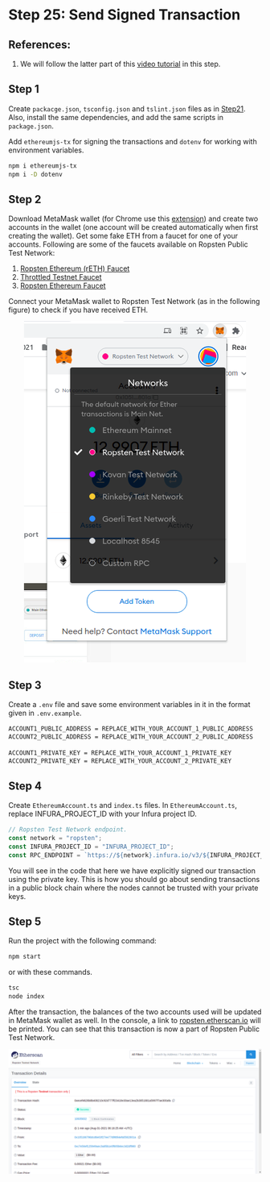 # Step 25: Send Signed Transaction

## References:

1.  We will follow the latter part of this [video tutorial](https://www.youtube.com/watch?v=uFdjZ-B3GCM&list=PLS5SEs8ZftgXlCGXNfzKdq7nGBcIaVOdN&index=3) in this step.

## Step 1

Create `packacge.json`, `tsconfig.json` and `tslint.json` files as in [Step21](../step21_web3_node_getbalance). Also, install the same dependencies, and add the same scripts in `package.json`.

Add `ethereumjs-tx` for signing the transactions and `dotenv` for working with environment variables.

```bash
npm i ethereumjs-tx
npm i -D dotenv
```

## Step 2

Download MetaMask wallet (for Chrome use this [extension](https://chrome.google.com/webstore/detail/metamask/nkbihfbeogaeaoehlefnkodbefgpgknn)) and create two accounts in the wallet (one account will be created automatically when first creating the wallet). Get some fake ETH from a faucet for one of your accounts. Following are some of the faucets available on Ropsten Public Test Network:

1.  [Ropsten Ethereum (rETH) Faucet](https://faucet.dimensions.network/)
2.  [Throttled Testnet Faucet](https://ipfs.io/ipfs/QmVAwVKys271P5EQyEfVSxm7BJDKWt42A2gHvNmxLjZMps/)
3.  [Ropsten Ethereum Faucet](https://faucet.ropsten.be/)

Connect your MetaMask wallet to Ropsten Test Network (as in the following figure) to check if you have received ETH.

<p align="center">
  <img src="./images/changing_network_in_metamask.png" alt="Connecting to Ropsten Network in MetaMask" />
</p>

## Step 3

Create a `.env` file and save some environment variables in it in the format given in `.env.example`.

```
ACCOUNT1_PUBLIC_ADDRESS = REPLACE_WITH_YOUR_ACCOUNT_1_PUBLIC_ADDRESS
ACCOUNT2_PUBLIC_ADDRESS = REPLACE_WITH_YOUR_ACCOUNT_2_PUBLIC_ADDRESS

ACCOUNT1_PRIVATE_KEY = REPLACE_WITH_YOUR_ACCOUNT_1_PRIVATE_KEY
ACCOUNT2_PRIVATE_KEY = REPLACE_WITH_YOUR_ACCOUNT_2_PRIVATE_KEY
```

## Step 4

Create `EthereumAccount.ts` and `index.ts` files. In `EthereumAccount.ts`, replace INFURA_PROJECT_ID with your Infura project ID.

```ts
// Ropsten Test Network endpoint.
const network = "ropsten";
const INFURA_PROJECT_ID = "INFURA_PROJECT_ID";
const RPC_ENDPOINT = `https://${network}.infura.io/v3/${INFURA_PROJECT_ID}`;
```

You will see in the code that here we have explicitly signed our transaction using the private key. This is how you should go about sending transactions in a public block chain where the nodes cannot be trusted with your private keys.

## Step 5

Run the project with the following command:

```bash
npm start
```

or with these commands.

```bash
tsc
node index
```

After the transaction, the balances of the two accounts used will be updated in MetaMask wallet as well. In the console, a link to [ropsten.etherscan.io](https://ropsten.etherscan.io/) will be printed. You can see that this transaction is now a part of Ropsten Public Test Network.

<p align="center">
  <img src="./images/screenshot_of_tx_ropsten.png" alt="Screenshot of Transaction on Ropsten Etherscan" />
</p>
